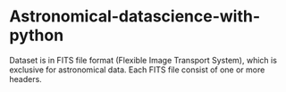 # Astronomical-datascience-with-python
Dataset is in FITS file format (Flexible Image Transport System), which is exclusive for astronomical data. Each FITS file consist of one or more headers.
